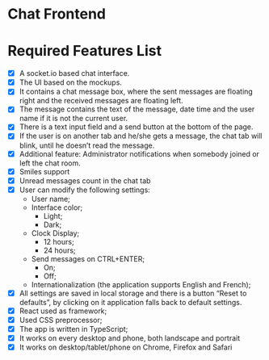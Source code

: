 # Chat Frontend

# Required Features List

- [x] A socket.io based chat interface. 
- [x] The UI based on the mockups.
- [x] It contains a chat message box, where the sent messages are floating right and the received messages are floating left. 
- [x] The message contains the text of the message, date time and the user name if it is not the current user.
- [x] There is a text input field and a send button at the bottom of the page.
- [x] If the user is on another tab and he/she gets a message, the chat tab will blink, until he doesn’t read the message.
- [x] Additional feature: Administrator notifications when somebody joined or left the chat room.
- [x] Smiles support
- [x] Unread messages count in the chat tab
- [x] User can modify the following settings:
	- User name;
	- Interface color;
		- Light;
		- Dark;
	- Clock Display;
		- 12 hours;
		- 24 hours;
	- Send messages on CTRL+ENTER;
		- On; 
        - Off;
	- Internationalization (the application supports English and French);
- [x] All settings are saved in local storage and there is a button “Reset to defaults”, by clicking on it application falls back to default settings.
- [x] React used as framework;
- [x] Used CSS preprocessor;
- [x] The app is written in TypeScript;
- [x] It works on every desktop and phone, both landscape and portrait
- [x] It works on desktop/tablet/phone on Chrome, Firefox and Safari